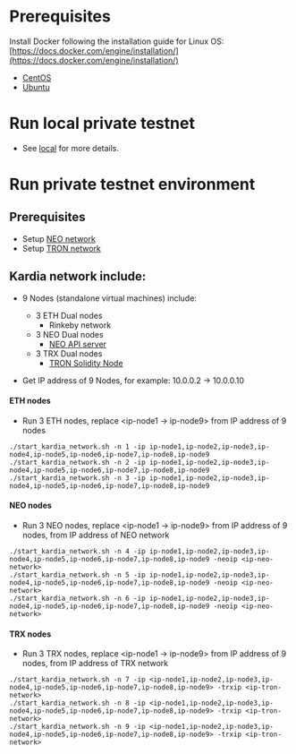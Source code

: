# Prerequisites
Install Docker following the installation guide for Linux OS: [https://docs.docker.com/engine/installation/](https://docs.docker.com/engine/installation/)
* [CentOS](https://docs.docker.com/install/linux/docker-ce/centos) 
* [Ubuntu](https://docs.docker.com/install/linux/docker-ce/ubuntu)

# Run local private testnet
- See [local](https://github.com/kardiachain/go-kardia/tree/master/docker/local) for more details.

# Run private testnet environment 
 ## Prerequisites
 * Setup [NEO network](https://github.com/CityOfZion/neo-local)
 * Setup [TRON network](https://github.com/tronprotocol/tron-deployment)
 ## Kardia network include:
 * 9 Nodes (standalone virtual machines) include:
    * 3 ETH Dual nodes
        * Rinkeby network 
    * 3 NEO Dual nodes 
        * [NEO API server](https://cloud.docker.com/repository/docker/kardiachain/neo-api-server-privnet)
    * 3 TRX Dual nodes
        * [TRON Solidity Node](https://cloud.docker.com/repository/docker/kardiachain/dual-tron)

 * Get IP address of 9 Nodes, for example: 10.0.0.2 -> 10.0.0.10

#### ETH nodes
* Run 3 ETH nodes, replace <ip-node1 -> ip-node9> from IP address of 9 nodes
```
./start_kardia_network.sh -n 1 -ip ip-node1,ip-node2,ip-node3,ip-node4,ip-node5,ip-node6,ip-node7,ip-node8,ip-node9
./start_kardia_network.sh -n 2 -ip ip-node1,ip-node2,ip-node3,ip-node4,ip-node5,ip-node6,ip-node7,ip-node8,ip-node9
./start_kardia_network.sh -n 3 -ip ip-node1,ip-node2,ip-node3,ip-node4,ip-node5,ip-node6,ip-node7,ip-node8,ip-node9
```

#### NEO nodes
* Run 3 NEO nodes, replace <ip-node1 -> ip-node9> from IP address of 9 nodes, <ip-neo-network> from IP address of NEO network 
```
./start_kardia_network.sh -n 4 -ip ip-node1,ip-node2,ip-node3,ip-node4,ip-node5,ip-node6,ip-node7,ip-node8,ip-node9 -neoip <ip-neo-network>
./start_kardia_network.sh -n 5 -ip ip-node1,ip-node2,ip-node3,ip-node4,ip-node5,ip-node6,ip-node7,ip-node8,ip-node9 -neoip <ip-neo-network>
./start_kardia_network.sh -n 6 -ip ip-node1,ip-node2,ip-node3,ip-node4,ip-node5,ip-node6,ip-node7,ip-node8,ip-node9 -neoip <ip-neo-network>
```

#### TRX nodes
* Run 3 TRX nodes, replace <ip-node1 -> ip-node9> from IP address of 9 nodes, <ip-trx-network> from IP address of TRX network
```
./start_kardia_network.sh -n 7 -ip <ip-node1,ip-node2,ip-node3,ip-node4,ip-node5,ip-node6,ip-node7,ip-node8,ip-node9> -trxip <ip-tron-network>
./start_kardia_network.sh -n 8 -ip <ip-node1,ip-node2,ip-node3,ip-node4,ip-node5,ip-node6,ip-node7,ip-node8,ip-node9> -trxip <ip-tron-network>
./start_kardia_network.sh -n 9 -ip <ip-node1,ip-node2,ip-node3,ip-node4,ip-node5,ip-node6,ip-node7,ip-node8,ip-node9> -trxip <ip-tron-network>
```